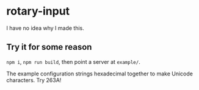 # rotary-input

I have no idea why I made this.

## Try it for some reason

`npm i`, `npm run build`, then point a server at `example/`.

The example configuration strings hexadecimal together to make Unicode characters. Try 263A!
